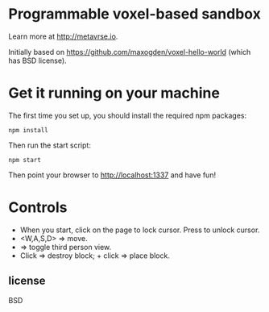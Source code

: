 # Programmable voxel-based sandbox

Learn more at http://metavrse.io.

Initially based on https://github.com/maxogden/voxel-hello-world (which has BSD license).

# Get it running on your machine

The first time you set up, you should install the required npm packages:

```
npm install
```

Then run the start script:

```
npm start
```

Then point your browser to [http://localhost:1337](http://localhost:1337) and have fun!

# Controls
- When you start, click on the page to lock cursor. Press <ESC> to unlock cursor.
- <W,A,S,D> => move.
- <R> => toggle third person view.
- Click => destroy block; <CONTROL> + click => place block.

## license

BSD
